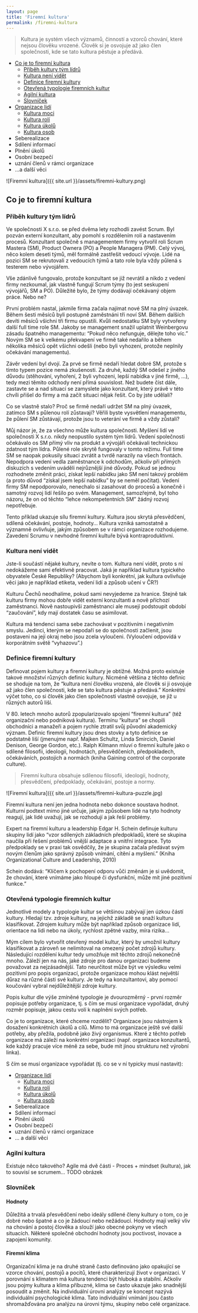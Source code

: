 ```yaml
---
layout: page
title: 'Firemní kultura'
permalink: /firemni-kultura
---
```


> Kultura je systém všech významů, činností a vzorců chování, které nejsou člověku vrozené.
> Člověk si je osvojuje až jako člen společnosti, kde se tato kultura pěstuje a předává.

- [Co je to firemní kultura](/firemni-kultura#co-je-to-firemní-kultura)
  - [Příběh kultury tým lídrů](/firemni-kultura#příběh-kultury-tým-lídrů)
  - [Kultura není vidět](/firemni-kultura#kultura-není-vidět)
  - [Definice firemní kultury](/firemni-kultura#definice-firemní-kultury)
  - [Otevřená typologie firemních kultur](/firemni-kultura#otevřená-typologie-firemních-kultur)
  - [Agilní kultura](/firemni-kultura#agilní-kultura)
  - [Slovníček](/firemni-kultura#slovníček)
- [Organizace lidí](/firemni-kultura-organizace-lidi)
  - [Kultura moci](/firemni-kultura-organizace-lidi#kultura-moci)
  - [Kultura rolí](/firemni-kultura-organizace-lidi#kultura-rolí)
  - [Kultura úkolů](/firemni-kultura-organizace-lidi#kultura-úkolů)
  - [Kultura osob](/firemni-kultura-organizace-lidi#kultura-osob)
- Seberealizace
- Sdílení informací
- Plnění úkolů
- Osobní bezpečí
- uznání členů v rámci organizace
- …a další věci

![Firemní kultura]({{ site.url }}/assets/firemni-kultury.png)

## Co je to firemní kultura

### Příběh kultury tým lídrů

Ve společnosti X s.r.o. se před dvěma lety rozhodli zavést Scrum. Byl pozván externí konzultant, aby pomohl s rozdělením rolí a nastavením procesů. Konzultant společně s managementem firmy vytvořil roli Scrum Mastera (SM), Product Ownera (PO) a People Managera (PM). Celý vývoj, něco kolem deseti týmů, měl formálně zastřešit vedoucí vývoje. Lidé na pozici SM se rekrutovali z vedoucích týmů a tato role byla vždy půlená s testerem nebo vývojářem.

Vše zdánlivě fungovalo, protože konzultant se již nevrátil a nikdo z vedení firmy nezkoumal, jak vlastně fungují Scrum týmy (to jest seskupení vývojářů, SM a PO). Důležité bylo, že týmy dodávají očekávaný objem práce. Nebo ne?

První problém nastal, jakmile firma začala najímat nové SM na plný úvazek. Během šesti měsíců byli postupně zaměstnáni tři noví SM. Během dalších devíti měsíců všichni tři firmu opustili. Kvůli nedostatku SM byly vytvořeny další full time role SM. Jakoby se management snažil uplatnit Weinbergovu zásadu špatného managementu: “Pokud něco nefunguje, dělejte toho víc.” Novým SM se k velkému překvapení ve firmě také nedařilo a během několika měsíců opět všichni odešli (nebo byli vyhozeni, protože neplnily očekávání managementu).

Závěr vedení byl dvojí. Za prvé se firmě nedaří hledat dobré SM, protože s tímto typem pozice nemá zkušenosti. Za druhé, každý SM odešel z jiného důvodu (stěhování, vyhoření, 2 byli vyhozeni, lepší nabídka v jiné firmě, ...), tedy mezi těmito odchody není přímá souvislost. Než budete číst dále, zastavte se a nad situací se zamyslete jako konzultant, který právě v této chvíli přišel do firmy a má začít situaci nějak řešit. Co by jste udělali?

Co se vlastně stalo? Proč se firmě nedaří udržet SM na plný úvazek, zatímco SM s půlenou rolí zůstavají? Věřili byste vysvětlení managementu, že půlení SM zůstávají, protože jsou to veterání ve firmě a vždy zůstali?

Můj názor je, že za všechno může kultura společnosti. Myšlení lidí ve společnosti X s.r.o. nikdy neopustilo systém tým lídrů. Vedení společnosti očekávalo os SM přímý vliv na produkt a vývojáři očekávali technickou zdatnost tým lídra. Půlené role skrytě fungovaly v tomto režimu. Full time SM se naopak pokusily situaci zvrátit a tvrdě narazily na všech frontách. Nepodpora vedení vedla zaměstnance k odchodům, ačkoliv při přímých diskuzích s vedením uváděli nejrůznější jiné důvody. Pokud se jednou rozhodnete změnit práci, získat lepší nabídku jako SM není takový problém (a proto důvod “získal jsem lepší nabídku” by se neměl počítat). Vedení firmy SM nepodporovalo, nenechalo si zasahovat do procesů a konečně i samotný rozvoj lidí řešilo po svém. Management, samozřejmě, byl toho názoru, že on od těchto “lehce nekompetentních SM” žádný rozvoj nepotřebuje.

Tento příklad ukazuje sílu firemní kultury. Kultura jsou skrytá přesvědčení, sdílená očekávání, postoje, hodnoty… Kultura vzniká samostatně a významně ovlivňuje, jakým způsobem se v rámci organizace rozhodujeme. Zavedení Scrumu v nevhodné firemní kultuře bývá kontraproduktivní.

### Kultura není vidět

Jste-li součástí nějaké kultury, nevíte o tom. Kultura není vidět, proto s ní nedokážeme sami efektivně pracovat. Jaká je například kultura typického obyvatele České Republiky? (Abychom byli konkrétní, jak kultura ovlivňuje věci jako je například etiketa, vedení lidí a způsob učení v ČR?)

Kulturu Čechů neodhalíme, pokud sami nevyjedeme za hranice. Stejně tak kulturu firmy mohou dobře vidět externí konzultanti a nově příchozí zaměstnanci. Nově nastoupivši zaměstnanci ale musejí podstoupit období “zaučování”, kdy mají dostatek času se asimilovat.

Kultura má tendenci sama sebe zachovávat v pozitivním i negativním smyslu. Jedinci, kterým se nepodaří se do společnosti začlenit, jsou postaveni na její okraj nebo jsou zcela vyloučeni. (Vyloučení odpovídá v korporátním světě “vyhazovu”.)

### Definice firemní kultury

Definovat pojem kultury a firemní kultury je obtížné. Možná proto existuje takové množství různých definic kultury. Nicméně většina z těchto definic se shoduje na tom, že “kultura není člověku vrozená, ale člověk si ji osvojuje až jako člen společnosti, kde se tato kultura pěstuje a předává.” Konkrétní výčet toho, co si člověk jako člen společnosti vlastně osvojuje, se již u různých autorů liší.

V 80. letech mnoho autorů zpopularizovalo spojení “firemní kultura” (též organizační nebo podniková kultura). Termínu “kultura” se chopili obchodníci a manažeři a pojem rychle ztratil svůj původní akademický význam. Definic firemní kultury jsou dnes stovky a tyto definice se podstatně liší (jmenujme např. Majken Schultz, Linda Smircich, Daniel Denison, George Gordon, etc.). Ralph Kilmann mluví o firemní kultuře jako o sdílené filosofii, ideologii, hodnotách, přesvědčeních, předpokladech, očekáváních, postojích a normách (kniha Gaining control of the corporate culture).

> Firemní kultura obsahuje sdílenou filosofii, ideologii, hodnoty, přesvědčení, předpoklady, očekávání, postoje a normy.

![Firemní kultura]({{ site.url }}/assets/firemni-kultura-puzzle.jpg)

Firemní kultura není jen jedna hodnota nebo dokonce soustava hodnot. Kulturní podtext mimo jiné určuje, jakým způsobem lidé na tyto hodnoty reagují, jak lidé uvažují, jak se rozhodují a jak řeší problémy.

Expert na firemní kulturu a leadership Edgar H. Schein definuje kulturu skupiny lidí jako “vzor sdílených základních předpokladů, které se skupina naučila při řešení problémů vnější adaptace a vnitřní integrace. Tyto předpoklady se v praxi tak osvědčily, že je skupina začala předávat svým novým členům jako správný způsob vnímání, cítění a myšlení.” (Kniha Organizational Culture and Leadership, 2010)

Schein dodává: “Klíčem k pochopení odporu vůči změnám je si uvědomit, že chování, které vnímáme jako hloupé či dysfunkční, může mít jiné pozitivní funkce.”

### Otevřená typologie firemních kultur

Jednotlivé modely a typologie kultur se většinou zabývají jen úzkou částí kultury. Hledají tzv. zdroje kultury, na jejichž základě se snaží kulturu klasifikovat. Zdrojem kultury může být například způsob organizace lidí, orientace na lidi nebo na úkoly, rychlost zpětné vazby, míra rizika…

Mým cílem bylo vytvořit otevřený model kultur, který by umožnil kultury klasifikovat a zároveň se nelimitoval na omezený počet zdrojů kultury. Následující rozdělení kultur tedy umožňuje mít těchto zdrojů nekonečně mnoho. Záleží jen na nás, jaké zdroje pro danou organizaci budeme považovat za nejzásadnější. Tato neurčitost může být ve výsledku velmi pozitivní pro popis organizací, protože organizace mohou klást největší důraz na různé části své kultury. Je tedy na konzultantovi, aby pomocí koučování vybral nejdůležitější zdroje kultury.

Popis kultur dle výše zmíněné typologie je dvourozměrný - první rozměr popisuje potřeby organizace, tj. s čím se musí organizace vypořádat, druhý rozměr popisuje, jakou cestu volí k naplnění svých potřeb.

Co je to organizace, které chceme rozdělit? Organizace jsou nástrojem k dosažení konkrétních úkolů a cílů. Mimo to má organizace ještě své další potřeby, aby přežila, podobně jako živý organismus. Které z těchto potřeb organizace má záleží na konkrétní organizaci (např. organizace konzultantů, kde každý pracuje více méně za sebe, bude mít jinou strukturu než výrobní linka).

S čím se musí organizace vypořádat (tj. co se v ní typicky musí nastavit):

- [Organizace lidí](/firemni-kultura-organizace-lidi)
  - [Kultura moci](/firemni-kultura-organizace-lidi#kultura-moci)
  - [Kultura rolí](/firemni-kultura-organizace-lidi#kultura-rolí)
  - [Kultura úkolů](/firemni-kultura-organizace-lidi#kultura-úkolů)
  - [Kultura osob](/firemni-kultura-organizace-lidi#kultura-osob)
- Seberealizace
- Sdílení informací
- Plnění úkolů
- Osobní bezpečí
- uznání členů v rámci organizace
- … a další věci

### Agilní kultura

Existuje něco takového? Agile má dvě části - Proces + mindset (kultura), jak to souvisí se scrumem… TODO obrázek

### Slovníček

#### Hodnoty

Důležitá a trvalá přesvědčení nebo ideály sdílené členy kultury o tom, co je dobré nebo špatné a co je žádoucí nebo nežádoucí. Hodnoty mají velký vliv na chování a postoj člověka a slouží jako obecné pokyny ve všech situacích. Některé společné obchodní hodnoty jsou poctivost, inovace a zapojení komunity.

#### Firemní klima

Organizační klima je na druhé straně často definováno jako opakující se vzorce chování, postojů a pocitů, které charakterizují život v organizaci. V porovnání s klimatem má kultura tendenci být hluboká a stabilní. Ačkoliv jsou pojmy kultura a klima příbuzné, klima se často ukazuje jako snadnější posoudit a změnit. Na individuální úrovni analýzy se koncept nazývá individuální psychologické klima. Tato individuální vnímání jsou často shromažďována pro analýzu na úrovni týmu, skupiny nebo celé organizace.
